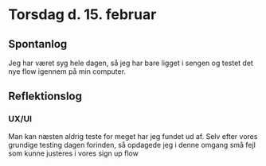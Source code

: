 # Torsdag d. 15. februar


## Spontanlog

Jeg har været syg hele dagen, så jeg har bare ligget i sengen og testet 
det nye flow igennem på min computer. 


## Reflektionslog 


### UX/UI 
Man kan næsten aldrig teste for meget har jeg fundet ud af. Selv efter vores 
grundige testing dagen forinden, så opdagede jeg i denne omgang små fejl som 
kunne justeres i vores sign up flow
